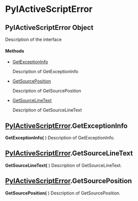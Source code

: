 # PyIActiveScriptError

## PyIActiveScriptError Object

Description of the interface

#### Methods


  - [GetExceptionInfo](PyIActiveScriptError.md#pyiactivescripterrorgetexceptioninfo)

    Description of GetExceptionInfo&nbsp;

  - [GetSourcePosition](PyIActiveScriptError.md#pyiactivescripterrorgetsourceposition)

    Description of GetSourcePosition&nbsp;

  - [GetSourceLineText](PyIActiveScriptError.md#pyiactivescripterrorgetsourcelinetext)

    Description of GetSourceLineText&nbsp;

## [PyIActiveScriptError](#pyiactivescripterror)\.GetExceptionInfo

 **GetExceptionInfo\(** \)
Description of GetExceptionInfo\.

## [PyIActiveScriptError](#pyiactivescripterror)\.GetSourceLineText

 **GetSourceLineText\(** \)
Description of GetSourceLineText\.

## [PyIActiveScriptError](#pyiactivescripterror)\.GetSourcePosition

 **GetSourcePosition\(** \)
Description of GetSourcePosition\.